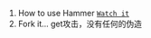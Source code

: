 1. How to use Hammer [`Watch it`](http://www.youtube.com/watch?v=HVbRUhX2EPo) 
2. Fork it...
get攻击，没有任何的伪造
